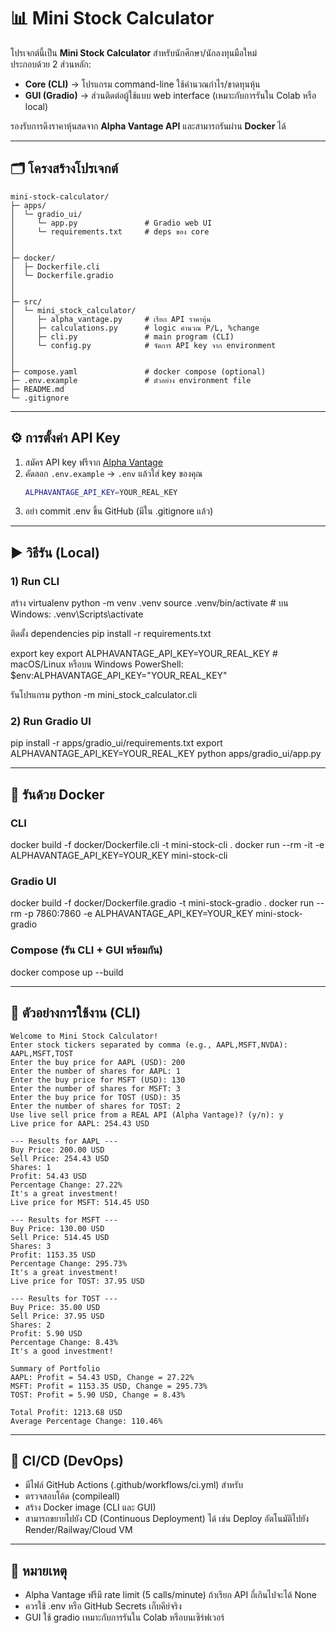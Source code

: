 # 📊 Mini Stock Calculator

โปรเจกต์นี้เป็น **Mini Stock Calculator** สำหรับนักศึกษา/นักลงทุนมือใหม่  
ประกอบด้วย 2 ส่วนหลัก:  
- **Core (CLI)** → โปรแกรม command-line ใช้คำนวณกำไร/ขาดทุนหุ้น  
- **GUI (Gradio)** → ส่วนติดต่อผู้ใช้แบบ web interface (เหมาะกับการรันใน Colab หรือ local)  

รองรับการดึงราคาหุ้นสดจาก **Alpha Vantage API** และสามารถรันผ่าน **Docker** ได้

---

## 🗂️ โครงสร้างโปรเจกต์
```
mini-stock-calculator/
├─ apps/
│  └─ gradio_ui/
│     └─ app.py               # Gradio web UI
│     └─ requirements.txt     # deps ของ core
│
│
├─ docker/
│  ├─ Dockerfile.cli
│  └─ Dockerfile.gradio
│
│
├─ src/
│  └─ mini_stock_calculator/
│     ├─ alpha_vantage.py     # เรียก API ราคาหุ้น
│     ├─ calculations.py      # logic คำนวณ P/L, %change
│     ├─ cli.py               # main program (CLI)
│     └─ config.py            # จัดการ API key จาก environment
│     
│
├─ compose.yaml               # docker compose (optional)
├─ .env.example               # ตัวอย่าง environment file
├─ README.md
└─ .gitignore
```

---

## ⚙️ การตั้งค่า API Key
1. สมัคร API key ฟรีจาก [Alpha Vantage](https://www.alphavantage.co/support/#api-key)  
2. คัดลอก `.env.example` → `.env` แล้วใส่ key ของคุณ  
   ```bash
   ALPHAVANTAGE_API_KEY=YOUR_REAL_KEY
3. อย่า commit .env ขึ้น GitHub (มีใน .gitignore แล้ว)

---

## ▶️ วิธีรัน (Local)
### 1) Run CLI

สร้าง virtualenv
python -m venv .venv
source .venv/bin/activate  # บน Windows: .venv\Scripts\activate

ติดตั้ง dependencies
pip install -r requirements.txt

export key
export ALPHAVANTAGE_API_KEY=YOUR_REAL_KEY   # macOS/Linux
หรือบน Windows PowerShell:
$env:ALPHAVANTAGE_API_KEY="YOUR_REAL_KEY"

รันโปรแกรม
python -m mini_stock_calculator.cli

### 2) Run Gradio UI
pip install -r apps/gradio_ui/requirements.txt
export ALPHAVANTAGE_API_KEY=YOUR_REAL_KEY
python apps/gradio_ui/app.py

---

## 🐳 รันด้วย Docker
### CLI
docker build -f docker/Dockerfile.cli -t mini-stock-cli .
docker run --rm -it -e ALPHAVANTAGE_API_KEY=YOUR_KEY mini-stock-cli

### Gradio UI
docker build -f docker/Dockerfile.gradio -t mini-stock-gradio .
docker run --rm -p 7860:7860 -e ALPHAVANTAGE_API_KEY=YOUR_KEY mini-stock-gradio

### Compose (รัน CLI + GUI พร้อมกัน)
docker compose up --build

---

## 📌 ตัวอย่างการใช้งาน (CLI)
```
Welcome to Mini Stock Calculator!
Enter stock tickers separated by comma (e.g., AAPL,MSFT,NVDA): AAPL,MSFT,TOST
Enter the buy price for AAPL (USD): 200
Enter the number of shares for AAPL: 1
Enter the buy price for MSFT (USD): 130
Enter the number of shares for MSFT: 3
Enter the buy price for TOST (USD): 35
Enter the number of shares for TOST: 2
Use live sell price from a REAL API (Alpha Vantage)? (y/n): y
Live price for AAPL: 254.43 USD

--- Results for AAPL ---
Buy Price: 200.00 USD
Sell Price: 254.43 USD
Shares: 1
Profit: 54.43 USD
Percentage Change: 27.22%
It's a great investment!
Live price for MSFT: 514.45 USD

--- Results for MSFT ---
Buy Price: 130.00 USD
Sell Price: 514.45 USD
Shares: 3
Profit: 1153.35 USD
Percentage Change: 295.73%
It's a great investment!
Live price for TOST: 37.95 USD

--- Results for TOST ---
Buy Price: 35.00 USD
Sell Price: 37.95 USD
Shares: 2
Profit: 5.90 USD
Percentage Change: 8.43%
It's a good investment!

Summary of Portfolio
AAPL: Profit = 54.43 USD, Change = 27.22%
MSFT: Profit = 1153.35 USD, Change = 295.73%
TOST: Profit = 5.90 USD, Change = 8.43%

Total Profit: 1213.68 USD
Average Percentage Change: 110.46%
```
---

## 🔄 CI/CD (DevOps)
- มีไฟล์ GitHub Actions (.github/workflows/ci.yml) สำหรับ
 - ตรวจสอบโค้ด (compileall)
 - สร้าง Docker image (CLI และ GUI)
- สามารถขยายไปยัง CD (Continuous Deployment) ได้ เช่น Deploy อัตโนมัติไปยัง Render/Railway/Cloud VM

---

## 📌 หมายเหตุ
- Alpha Vantage ฟรีมี rate limit (5 calls/minute) ถ้าเรียก API ถี่เกินไปจะได้ None
- ควรใช้ .env หรือ GitHub Secrets เก็บคีย์จริง
- GUI ใช้ gradio เหมาะกับการรันใน Colab หรือบนเซิร์ฟเวอร์
